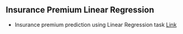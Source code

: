 ## Insurance Premium Linear Regression
- Insurance premium prediction using Linear Regression task [Link](https://www.kaggle.com/noordeen/insurance-premium-prediction#insurance.csv)
